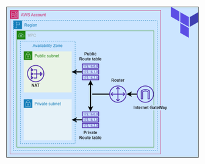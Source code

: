 ![DIAGRAM_PNG](https://github.com/Joska99/joska/blob/main/terraform/modules/aws/vpc_privat_and_public_subnet/diagram.drawio.png)
